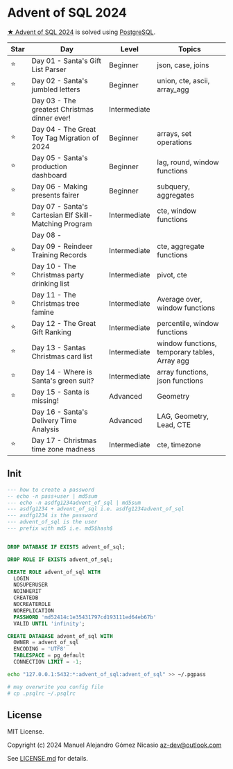 # Advent of SQL 2024

[★ Advent of SQL 2024](https://adventofsql.com/) is solved using [PostgreSQL](https://www.postgresql.org/).

| Star |                          Day                          |    Level     |                     Topics                    |
|------|-------------------------------------------------------|--------------|-----------------------------------------------|
| ⭐    | Day 01 - Santa's Gift List Parser                     | Beginner     | json, case, joins                             |
| ⭐    | Day 02 - Santa's jumbled letters                      | Beginner     | union, cte, ascii, array_agg                  |
|      | Day 03 - The greatest Christmas dinner ever!          | Intermediate |                                               |
| ⭐    | Day 04 - The Great Toy Tag Migration of 2024          | Beginner     | arrays, set operations                        |
| ⭐    | Day 05 - Santa's production dashboard                 | Beginner     | lag, round, window functions                  |
| ⭐    | Day 06 - Making presents fairer                       | Beginner     | subquery, aggregates                          |
| ⭐    | Day 07 - Santa's Cartesian Elf Skill-Matching Program | Intermediate | cte, window functions                         |
|      | Day 08 -                                              |              |                                               |
| ⭐    | Day 09 - Reindeer Training Records                    | Intermediate | cte, aggregate functions                      |
| ⭐    | Day 10 - The Christmas party drinking list            | Intermediate | pivot, cte                                    |
| ⭐    | Day 11 - The Christmas tree famine                    | Intermediate | Average over, window functions                |
| ⭐    | Day 12 - The Great Gift Ranking                       | Intermediate | percentile, window functions                  |
| ⭐    | Day 13 - Santas Christmas card list                   | Intermediate | window functions, temporary tables, Array agg |
| ⭐    | Day 14 - Where is Santa's green suit?                 | Intermediate | array functions, json functions               |
| ⭐    | Day 15 - Santa is missing!                            | Advanced     | Geometry                                      |
|      | Day 16 - Santa's Delivery Time Analysis               | Advanced     | LAG, Geometry, Lead, CTE                      |
| ⭐    | Day 17 - Christmas time zone madness                  | Intermediate | cte, timezone                                 |


## Init

```sql
--- how to create a password
-- echo -n pass+user | md5sum
--- echo -n asdfg1234advent_of_sql | md5sum
--- asdfg1234 + advent_of_sql i.e. asdfg1234advent_of_sql
--- asdfg1234 is the password
--- advent_of_sql is the user
--- prefix with md5 i.e. md5$hash$


DROP DATABASE IF EXISTS advent_of_sql;

DROP ROLE IF EXISTS advent_of_sql;

CREATE ROLE advent_of_sql WITH
  LOGIN
  NOSUPERUSER
  NOINHERIT
  CREATEDB
  NOCREATEROLE
  NOREPLICATION
  PASSWORD 'md52414c1e35431797cd193111ed64eb67b'
  VALID UNTIL 'infinity';

CREATE DATABASE advent_of_sql WITH
  OWNER = advent_of_sql
  ENCODING = 'UTF8'  
  TABLESPACE = pg_default
  CONNECTION LIMIT = -1;
```

```sh
echo "127.0.0.1:5432:*:advent_of_sql:advent_of_sql" >> ~/.pgpass

# may overwrite you config file
# cp .psqlrc ~/.psqlrc
```

## License

MIT License.

Copyright (c) 2024 Manuel Alejandro Gómez Nicasio <az-dev@outlook.com>

See [LICENSE.md](LICENSE.md) for details.
